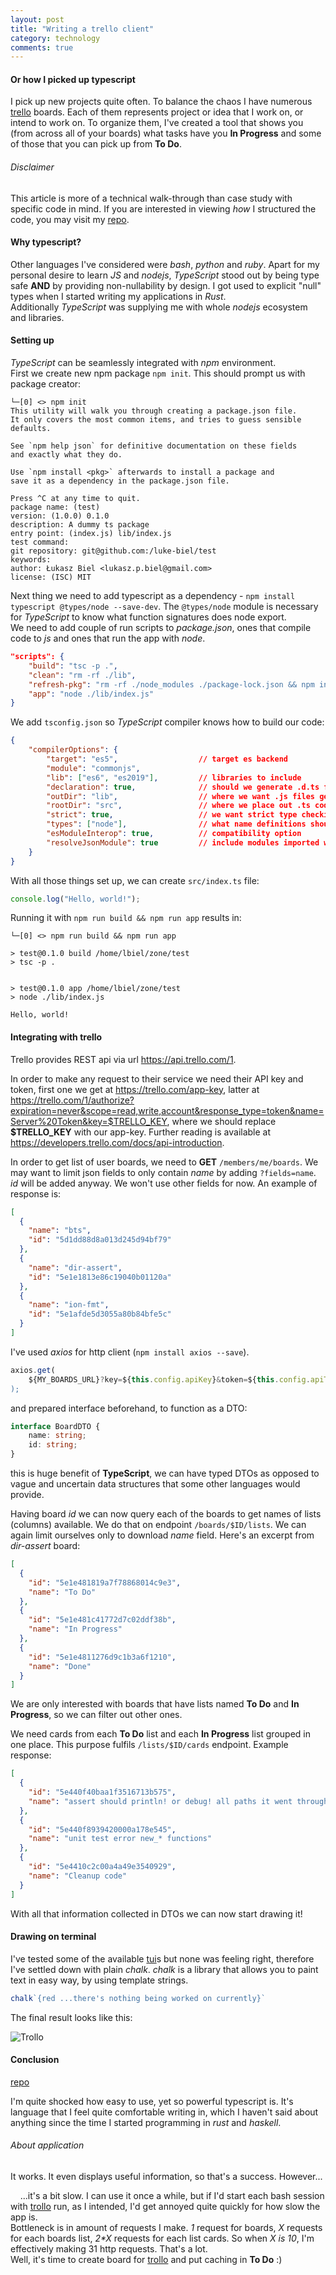 ```yaml
---
layout: post
title: "Writing a trello client"
category: technology
comments: true
---
```


#### Or how I picked up typescript

I pick up new projects quite often. To balance the chaos I have numerous [trello] boards. Each of them represents project or idea that I work on, or intend to work on. To organize them, I've created a tool that shows you (from across all of your boards) what tasks have you **In Progress** and some of those that you can pick up from **To Do**.

###### Disclaimer

This article is more of a technical walk-through than case study with specific code in mind. If you are interested in viewing *how* I structured the code, you may visit my [repo].

#### Why typescript?

Other languages I've considered were *bash*, *python* and *ruby*. Apart for my personal desire to learn *JS* and *nodejs*, *TypeScript* stood out by being type safe **AND** by providing non-nullability by design. I got used to explicit "null" types when I started writing my applications in *Rust*.  
Additionally *TypeScript* was supplying me with whole *nodejs* ecosystem and libraries.

#### Setting up

*TypeScript* can be seamlessly integrated with *npm* environment.  
First we create new npm package `npm init`. This should prompt us with package creator:
```text
└─[0] <> npm init
This utility will walk you through creating a package.json file.
It only covers the most common items, and tries to guess sensible defaults.

See `npm help json` for definitive documentation on these fields
and exactly what they do.

Use `npm install <pkg>` afterwards to install a package and
save it as a dependency in the package.json file.

Press ^C at any time to quit.
package name: (test)
version: (1.0.0) 0.1.0
description: A dummy ts package
entry point: (index.js) lib/index.js
test command:
git repository: git@github.com:/luke-biel/test
keywords:
author: Łukasz Biel <lukasz.p.biel@gmail.com>
license: (ISC) MIT
```
Next thing we need to add typescript as a dependency - `npm install typescript @types/node --save-dev`. The `@types/node` module is necessary for *TypeScript* to know what function signatures does node export.  
We need to add couple of run scripts to *package.json*, ones that compile code to *js* and ones that run the app with *node*.
```json
"scripts": {
    "build": "tsc -p .",
    "clean": "rm -rf ./lib",
    "refresh-pkg": "rm -rf ./node_modules ./package-lock.json && npm install",
    "app": "node ./lib/index.js"
}
```
We add `tsconfig.json` so *TypeScript* compiler knows how to build our code:
```json
{
    "compilerOptions": {
        "target": "es5",                  // target es backend
        "module": "commonjs",
        "lib": ["es6", "es2019"],         // libraries to include
        "declaration": true,              // should we generate .d.ts files
        "outDir": "lib",                  // where we want .js files generated
        "rootDir": "src",                 // where we place out .ts code
        "strict": true,                   // we want strict type checking
        "types": ["node"],                // what name definitions should we include
        "esModuleInterop": true,          // compatibility option
        "resolveJsonModule": true         // include modules imported with .json extension
    }
}
```
With all those things set up, we can create `src/index.ts` file:
```typescript
console.log("Hello, world!");
```
Running it with `npm run build && npm run app` results in:
```text
└─[0] <> npm run build && npm run app

> test@0.1.0 build /home/lbiel/zone/test
> tsc -p .


> test@0.1.0 app /home/lbiel/zone/test
> node ./lib/index.js

Hello, world!
```

#### Integrating with trello

Trello provides REST api via url <https://api.trello.com/1>.

In order to make any request to their service we need their API key and token, first one we get at <https://trello.com/app-key>, latter at <https://trello.com/1/authorize?expiration=never&scope=read,write,account&response_type=token&name=Server%20Token&key=$TRELLO_KEY>, where we should replace **$TRELLO_KEY** with our app-key. Further reading is available at <https://developers.trello.com/docs/api-introduction>.

In order to get list of user boards, we need to **GET** `/members/me/boards`. We may want to limit json fields to only contain *name* by adding `?fields=name`. *id* will be added anyway. We won't use other fields for now. An example of response is:
```json
[
  {
    "name": "bts",
    "id": "5d1dd88d8a013d245d94bf79"
  },
  {
    "name": "dir-assert",
    "id": "5e1e1813e86c19040b01120a"
  },
  {
    "name": "ion-fmt",
    "id": "5e1afde5d3055a80b84bfe5c"
  }
]
```

I've used *axios* for http client (`npm install axios --save`).
```typescript
axios.get(
    ${MY_BOARDS_URL}?key=${this.config.apiKey}&token=${this.config.apiToken}&fields=name,id`
);
```
and prepared interface beforehand, to function as a DTO:
```typescript
interface BoardDTO {
    name: string;
    id: string;
}
```
this is huge benefit of **TypeScript**, we can have typed DTOs as opposed to vague and uncertain data structures that some other languages would provide.

Having board *id* we can now query each of the boards to get names of lists (columns) available. We do that on endpoint `/boards/$ID/lists`. We can again limit ourselves only to download *name* field. Here's an excerpt from *dir-assert* board:
```json
[
  {
    "id": "5e1e481819a7f78868014c9e3",
    "name": "To Do"
  },
  {
    "id": "5e1e481c41772d7c02ddf38b",
    "name": "In Progress"
  },
  {
    "id": "5e1e4811276d9c1b3a6f1210",
    "name": "Done"
  }
]
```

We are only interested with boards that have lists named **To Do** and **In Progress**, so we can filter out other ones.  

We need cards from each **To Do** list and each **In Progress** list grouped in one place.
This purpose fulfils `/lists/$ID/cards` endpoint. Example response:
```json
[
  {
    "id": "5e440f40baa1f3516713b575",
    "name": "assert should println! or debug! all paths it went through"
  },
  {
    "id": "5e440f8939420000a178e545",
    "name": "unit test error new_* functions"
  },
  {
    "id": "5e4410c2c00a4a49e3540929",
    "name": "Cleanup code"
  }
]
```

With all that information collected in DTOs we can now start drawing it!

#### Drawing on terminal

I've tested some of the available [tui]s but none was feeling right, therefore I've settled down with plain *chalk*. *chalk* is a library that allows you to paint text in easy way, by using template strings.
```typescript
chalk`{red ...there's nothing being worked on currently}`
```

The final result looks like this:

![Trollo](/images/2020-03-09-a-typescript-course/usage.png)

#### Conclusion

[repo]

I'm quite shocked how easy to use, yet so powerful typescript is. It's language that I feel quite comfortable writing in, which I haven't said about anything since the time I started programming in *rust* and *haskell*.  
  
###### About application

It works. It even displays useful information, so that's a success. However...  
  
&nbsp;&nbsp;&nbsp;&nbsp;...it's a bit slow. I can use it once a while, but if I'd start each bash session with [trollo][repo] run, as I intended, I'd get annoyed quite quickly for how slow the app is.  
Bottleneck is in amount of requests I make. *1* request for boards, *X* requests for each boards list, *2\*X* requests for each list cards. So when *X is 10*, I'm effectively making 31 http requests. That's a lot.  
Well, it's time to create board for [trollo][repo] and put caching in **To Do** :)

[trello]: https://trello.com/
[tui]: https://en.wikipedia.org/wiki/Text-based_user_interface
[repo]: https://luke-biel.github.io/trollo
